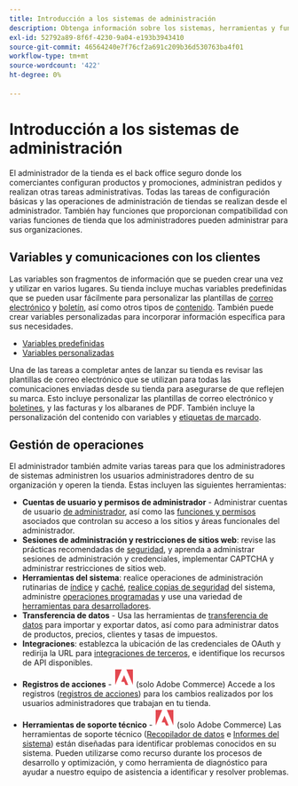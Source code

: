 ```yaml
---
title: Introducción a los sistemas de administración
description: Obtenga información sobre los sistemas, herramientas y funciones que el administrador de la tienda puede utilizar para administrar de forma eficaz los sitios, los datos, las integraciones y los usuarios administradores.
exl-id: 52792a89-8f6f-4230-9a04-e193b3943410
source-git-commit: 46564240e7f76cf2a691c209b36d530763ba4f01
workflow-type: tm+mt
source-wordcount: '422'
ht-degree: 0%

---
```


# Introducción a los sistemas de administración

El administrador de la tienda es el back office seguro donde los comerciantes configuran productos y promociones, administran pedidos y realizan otras tareas administrativas. Todas las tareas de configuración básicas y las operaciones de administración de tiendas se realizan desde el administrador. También hay funciones que proporcionan compatibilidad con varias funciones de tienda que los administradores pueden administrar para sus organizaciones.

## Variables y comunicaciones con los clientes

Las variables son fragmentos de información que se pueden crear una vez y utilizar en varios lugares. Su tienda incluye muchas variables predefinidas que se pueden usar fácilmente para personalizar las plantillas de [correo electrónico](email-templates.md) y [boletín](../merchandising-promotions/newsletter-template.md), así como otros tipos de [contenido](../content-design/introduction.md#content). También puede crear variables personalizadas para incorporar información específica para sus necesidades.

- [Variables predefinidas](variables-predefined.md)
- [Variables personalizadas](variables-custom.md)

Una de las tareas a completar antes de lanzar su tienda es revisar las plantillas de correo electrónico que se utilizan para todas las comunicaciones enviadas desde su tienda para asegurarse de que reflejen su marca. Esto incluye personalizar las plantillas de correo electrónico y [boletines](../merchandising-promotions/newsletter-template.md), y las facturas y los albaranes de PDF. También incluye la personalización del contenido con variables y [etiquetas de marcado](markup-tags.md).

## Gestión de operaciones

El administrador también admite varias tareas para que los administradores de sistemas administren los usuarios administradores dentro de su organización y operen la tienda. Estas incluyen las siguientes herramientas:

- **Cuentas de usuario y permisos de administrador** - Administrar cuentas de usuario [de administrador](permissions-users-all.md), así como las [funciones y permisos](permissions-user-roles.md) asociados que controlan su acceso a los sitios y áreas funcionales del administrador.
- **Sesiones de administración y restricciones de sitios web**: revise las prácticas recomendadas de [seguridad](security.md), y aprenda a administrar sesiones de administración y credenciales, implementar CAPTCHA y administrar restricciones de sitios web.
- **Herramientas del sistema**: realice operaciones de administración rutinarias de [índice](index-management.md) y [caché](cache-management.md), [realice copias de seguridad](backups.md) del sistema, administre [operaciones programadas](data-scheduled-import-export.md) y use una variedad de [herramientas para desarrolladores](developer-tools.md).
- **Transferencia de datos** - Usa las herramientas de [transferencia de datos](data-transfer.md) para importar y exportar datos, así como para administrar datos de productos, precios, clientes y tasas de impuestos.
- **Integraciones**: establezca la ubicación de las credenciales de OAuth y redirija la URL para [integraciones de terceros](integrations.md), e identifique los recursos de API disponibles.
- **Registros de acciones** - ![Adobe Commerce](../assets/adobe-logo.svg) (solo Adobe Commerce) Accede a los registros ([registros de acciones](action-log.md)) para los cambios realizados por los usuarios administradores que trabajan en tu tienda.
- **Herramientas de soporte técnico** - ![Adobe Commerce](../assets/adobe-logo.svg) (solo Adobe Commerce) Las herramientas de soporte técnico ([Recopilador de datos](support.md#data-collector) e [Informes del sistema](support.md#access-system-reports)) están diseñadas para identificar problemas conocidos en su sistema. Pueden utilizarse como recurso durante los procesos de desarrollo y optimización, y como herramienta de diagnóstico para ayudar a nuestro equipo de asistencia a identificar y resolver problemas.

